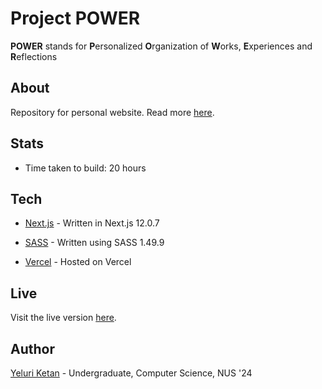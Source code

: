 # Project POWER

**POWER** stands for **P**ersonalized **O**rganization of **W**orks, **E**xperiences and **R**eflections

## About

Repository for personal website. Read more [here](https://yeluriketan.vercel.app/projects/power).

## Stats

- Time taken to build: 20 hours

## Tech

- [Next.js](https://nextjs.org/) - Written in Next.js 12.0.7

- [SASS](https://sass-lang.com/) - Written using SASS 1.49.9

- [Vercel](https://vercel.com/) - Hosted on Vercel

## Live

Visit the live version [here](https://yeluriketan.vercel.app/).

## Author

[Yeluri Ketan](https://github.com/YeluriKetan) - Undergraduate, Computer Science, NUS '24
